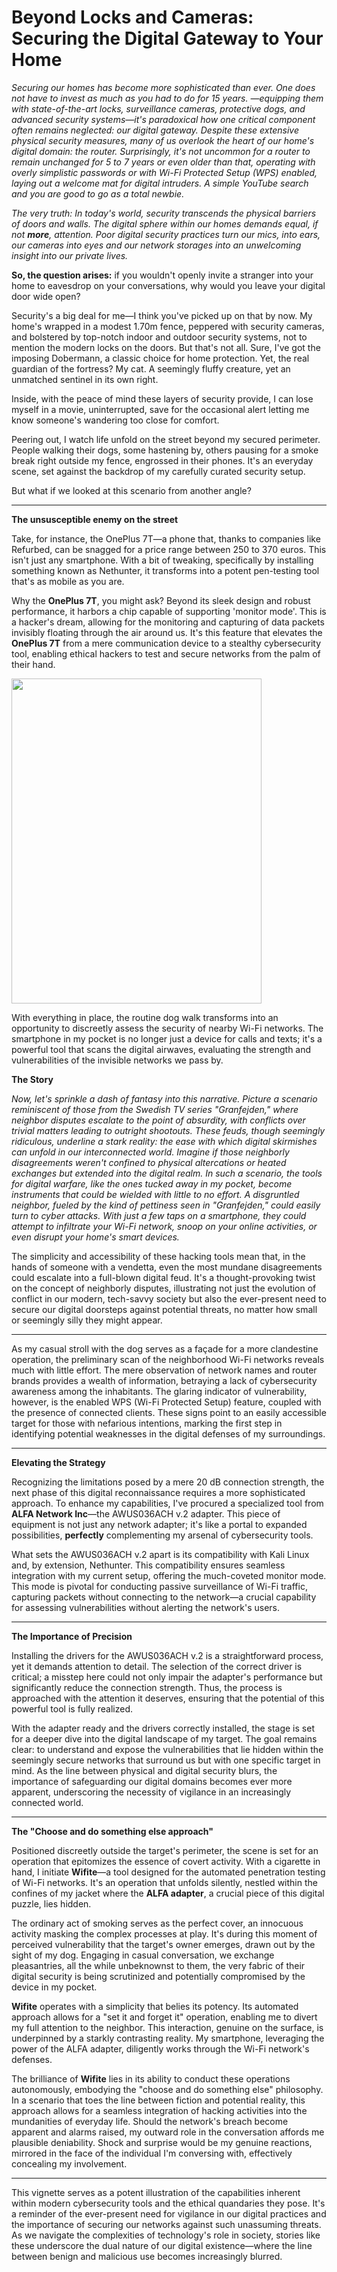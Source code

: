 
# Beyond Locks and Cameras: Securing the Digital Gateway to Your Home

*Securing our homes has become more sophisticated than ever. One does not have to invest as much as you had to do for 15 years. —equipping them with state-of-the-art locks, surveillance cameras, protective dogs, and advanced security systems—it's paradoxical how one critical component often remains neglected: our digital gateway. Despite these extensive physical security measures, many of us overlook the heart of our home's digital domain: the router. Surprisingly, it's not uncommon for a router to remain unchanged for 5 to 7 years or even older than that, operating with overly simplistic passwords or with Wi-Fi Protected Setup (WPS) enabled, laying out a welcome mat for digital intruders. A simple YouTube search and you are good to go as a total newbie.*

*The very truth: In today's world, security transcends the physical barriers of doors and walls. 
The digital sphere within our homes demands equal, if not **more**, attention. Poor digital security practices turn our mics, into ears, our cameras into eyes and our network storages into an unwelcoming insight into our private lives.* 

**So, the question arises:** if you wouldn't openly invite a stranger into your home to eavesdrop on your conversations, why would you leave your digital door wide open?

Security's a big deal for me—I think you've picked up on that by now. My home's wrapped in a modest 1.70m fence, peppered with security cameras, and bolstered by top-notch indoor and outdoor security systems, not to mention the modern locks on the doors. But that's not all. Sure, I've got the imposing Dobermann, a classic choice for home protection. Yet, the real guardian of the fortress? My cat. A seemingly fluffy creature, yet an unmatched sentinel in its own right.

Inside, with the peace of mind these layers of security provide, I can lose myself in a movie, uninterrupted, save for the occasional alert letting me know someone's wandering too close for comfort.

Peering out, I watch life unfold on the street beyond my secured perimeter. People walking their dogs, some hastening by, others pausing for a smoke break right outside my fence, engrossed in their phones. It's an everyday scene, set against the backdrop of my carefully curated security setup.

But what if we looked at this scenario from another angle?

--------

**The unsusceptible enemy on the street**

Take, for instance, the OnePlus 7T—a phone that, thanks to companies like Refurbed, can be snagged for a price range between 250 to 370 euros. This isn't just any smartphone. With a bit of tweaking, specifically by installing something known as Nethunter, it transforms into a potent pen-testing tool that's as mobile as you are.

Why the **OnePlus 7T**, you might ask? Beyond its sleek design and robust performance, it harbors a chip capable of supporting 'monitor mode'. This is a hacker's dream, allowing for the monitoring and capturing of data packets invisibly floating through the air around us. It's this feature that elevates the **OnePlus 7T** from a mere communication device to a stealthy cybersecurity tool, enabling ethical hackers to test and secure networks from the palm of their hand.

<img src="https://raw.githubusercontent.com/hhkolberg/hhkolberg.github.io/main/assets/IMG_3337.HEIC" width="400" height="520">

With everything in place, the routine dog walk transforms into an opportunity to discreetly assess the security of nearby Wi-Fi networks. The smartphone in my pocket is no longer just a device for calls and texts; it's a powerful tool that scans the digital airwaves, evaluating the strength and vulnerabilities of the invisible networks we pass by.

**The Story**

*Now, let's sprinkle a dash of fantasy into this narrative. Picture a scenario reminiscent of those from the Swedish TV series "Granfejden," where neighbor disputes escalate to the point of absurdity, with conflicts over trivial matters leading to outright shootouts. These feuds, though seemingly ridiculous, underline a stark reality: the ease with which digital skirmishes can unfold in our interconnected world.* *Imagine if those neighborly disagreements weren't confined to physical altercations or heated exchanges but extended into the digital realm. In such a scenario, the tools for digital warfare, like the ones tucked away in my pocket, become instruments that could be wielded with little to no effort. A disgruntled neighbor, fueled by the kind of pettiness seen in "Granfejden," could easily turn to cyber attacks. With just a few taps on a smartphone, they could attempt to infiltrate your Wi-Fi network, snoop on your online activities, or even disrupt your home's smart devices.*

The simplicity and accessibility of these hacking tools mean that, in the hands of someone with a vendetta, even the most mundane disagreements could escalate into a full-blown digital feud. It's a thought-provoking twist on the concept of neighborly disputes, illustrating not just the evolution of conflict in our modern, tech-savvy society but also the ever-present need to secure our digital doorsteps against potential threats, no matter how small or seemingly silly they might appear.

------------


As my casual stroll with the dog serves as a façade for a more clandestine operation, the preliminary scan of the neighborhood Wi-Fi networks reveals much with little effort. The mere observation of network names and router brands provides a wealth of information, betraying a lack of cybersecurity awareness among the inhabitants. The glaring indicator of vulnerability, however, is the enabled WPS (Wi-Fi Protected Setup) feature, coupled with the presence of connected clients. These signs point to an easily accessible target for those with nefarious intentions, marking the first step in identifying potential weaknesses in the digital defenses of my surroundings.

----------

**Elevating the Strategy**

Recognizing the limitations posed by a mere 20 dB connection strength, the next phase of this digital reconnaissance requires a more sophisticated approach. To enhance my capabilities, I've procured a specialized tool from **ALFA Network Inc**—the AWUS036ACH v.2 adapter. This piece of equipment is not just any network adapter; it's like a portal to expanded possibilities, **perfectly** complementing my arsenal of cybersecurity tools.

What sets the AWUS036ACH v.2 apart is its compatibility with Kali Linux and, by extension, Nethunter. This compatibility ensures seamless integration with my current setup, offering the much-coveted monitor mode. This mode is pivotal for conducting passive surveillance of Wi-Fi traffic, capturing packets without connecting to the network—a crucial capability for assessing vulnerabilities without alerting the network's users.

----------

**The Importance of Precision**

Installing the drivers for the AWUS036ACH v.2 is a straightforward process, yet it demands attention to detail. The selection of the correct driver is critical; a misstep here could not only impair the adapter's performance but significantly reduce the connection strength. Thus, the process is approached with the attention it deserves, ensuring that the potential of this powerful tool is fully realized.

With the adapter ready and the drivers correctly installed, the stage is set for a deeper dive into the digital landscape of my target. The goal remains clear: to understand and expose the vulnerabilities that lie hidden within the seemingly secure networks that surround us but with one specific target in mind. As the line between physical and digital security blurs, the importance of safeguarding our digital domains becomes ever more apparent, underscoring the necessity of vigilance in an increasingly connected world.

---------------

**The "Choose and do something else approach"**


Positioned discreetly outside the target's perimeter, the scene is set for an operation that epitomizes the essence of covert activity. With a cigarette in hand, I initiate **Wifite**—a tool designed for the automated penetration testing of Wi-Fi networks. It's an operation that unfolds silently, nestled within the confines of my jacket where the **ALFA adapter**, a crucial piece of this digital puzzle, lies hidden.

The ordinary act of smoking serves as the perfect cover, an innocuous activity masking the complex processes at play. It's during this moment of perceived vulnerability that the target's owner emerges, drawn out by the sight of my dog. Engaging in casual conversation, we exchange pleasantries, all the while unbeknownst to them, the very fabric of their digital security is being scrutinized and potentially compromised by the device in my pocket.

**Wifite** operates with a simplicity that belies its potency. Its automated approach allows for a "set it and forget it" operation, enabling me to divert my full attention to the neighbor. This interaction, genuine on the surface, is underpinned by a starkly contrasting reality. My smartphone, leveraging the power of the ALFA adapter, diligently works through the Wi-Fi network's defenses.

The brilliance of **Wifite** lies in its ability to conduct these operations autonomously, embodying the "choose and do something else" philosophy. In a scenario that toes the line between fiction and potential reality, this approach allows for a seamless integration of hacking activities into the mundanities of everyday life. Should the network's breach become apparent and alarms raised, my outward role in the conversation affords me plausible deniability. Shock and surprise would be my genuine reactions, mirrored in the face of the individual I'm conversing with, effectively concealing my involvement.

----------

This vignette serves as a potent illustration of the capabilities inherent within modern cybersecurity tools and the ethical quandaries they pose. It's a reminder of the ever-present need for vigilance in our digital practices and the importance of securing our networks against such unassuming threats. As we navigate the complexities of technology's role in society, stories like these underscore the dual nature of our digital existence—where the line between benign and malicious use becomes increasingly blurred.
